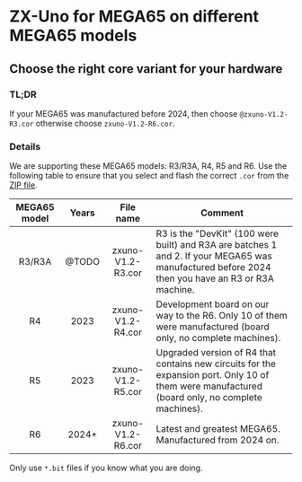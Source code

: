 ZX-Uno for MEGA65 on different MEGA65 models
============================================

Choose the right core variant for your hardware
-----------------------------------------------

### TL;DR

If your MEGA65 was manufactured before 2024, then choose
`@zxuno-V1.2-R3.cor` otherwise choose `zxuno-V1.2-R6.cor`.

### Details

We are supporting these MEGA65 models: R3/R3A, R4, R5 and R6. Use
the following table to ensure that you select and flash the correct `.cor`
from the [ZIP file](https://files.mega65.org?id=bdaeb7e0-9fc8-4185-99de-104d01229f27).

| MEGA65 model   |   Years   | File name         | Comment
|:--------------:|:---------:|:-----------------:|-------------------------
| R3/R3A         | @TODO     | zxuno-V1.2-R3.cor | R3 is the "DevKit" (100 were built) and R3A are batches 1 and 2. If your MEGA65 was manufactured before 2024 then you have an R3 or R3A machine.
| R4             | 2023      | zxuno-V1.2-R4.cor | Development board on our way to the R6. Only 10 of them were manufactured (board only, no complete machines).
| R5             | 2023      | zxuno-V1.2-R5.cor | Upgraded version of R4 that contains new circuits for the expansion port. Only 10 of them were manufactured (board only, no complete machines).
| R6             | 2024+     | zxuno-V1.2-R6.cor | Latest and greatest MEGA65. Manufactured from 2024 on.

Only use `*.bit` files if you know what you are doing.
